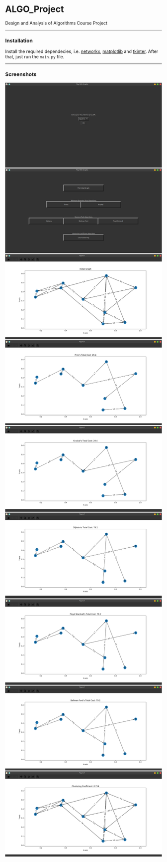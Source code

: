 # ALGO_Project
Design and Analysis of Algorithms Course Project
____


### Installation
Install the required dependecies, i.e. [networkx](https://pypi.org/project/networkx/), [matplotlib](https://pypi.org/project/matplotlib/) and [tkinter](https://tkdocs.com/tutorial/install.html). After that, just run the `main.py` file.

____
### Screenshots

![alt text](/ALGOProject/assets/input_page.png "Choose input file from the drop down menu.")
![alt text](/ALGOProject/assets/algo_page.png "Select the algorithm to be applied on datasets.")
![alt text](/ALGOProject/assets/initial_graph.png "Initial Graph.")
![alt text](/ALGOProject/assets/prims.png "Prims.")
![alt text](/ALGOProject/assets/kruskal.png "Kruskal.")
![alt text](/ALGOProject/assets/dijkstra.png "Dijkstra.")
![alt text](/ALGOProject/assets/floyd_warshall.png "Floyd Warshall.")
![alt text](/ALGOProject/assets/bellman_ford.png "Bellman Ford.")
![alt text](/ALGOProject/assets/clustering_coefficient.png "Clustering Co-efficient.")
